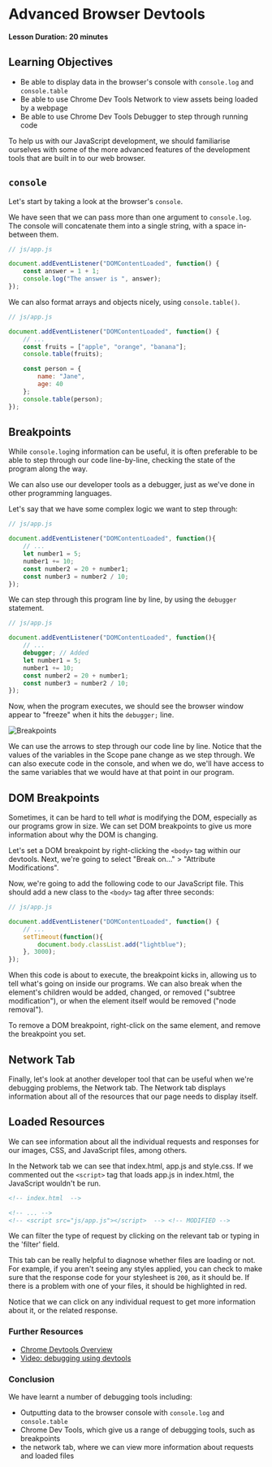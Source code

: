 # Advanced Browser Devtools

**Lesson Duration: 20 minutes**

## Learning Objectives

- Be able to display data in the browser's console with `console.log` and `console.table`
- Be able to use Chrome Dev Tools Network to view assets being loaded by a webpage
- Be able to use Chrome Dev Tools Debugger to step through running code

To help us with our JavaScript development, we should familiarise ourselves with some of the more advanced features of the development tools that are built in to our web browser.

## `console`

Let's start by taking a look at the browser's `console`.

We have seen that we can pass more than one argument to `console.log`. The console will concatenate them into a single string, with a space in-between them.

```js
// js/app.js

document.addEventListener("DOMContentLoaded", function() {
	const answer = 1 + 1;
	console.log("The answer is ", answer);
});
```

We can also format arrays and objects nicely, using `console.table()`.

```js
// js/app.js

document.addEventListener("DOMContentLoaded", function() {
	// ...
	const fruits = ["apple", "orange", "banana"];
	console.table(fruits);

	const person = {
		name: "Jane",
		age: 40
	};
	console.table(person);
});
```

## Breakpoints

While `console.log`ing information can be useful, it is often preferable to be able to step through our code line-by-line, checking the state of the program along the way.

We can also use our developer tools as a debugger, just as we've done in other programming languages.

Let's say that we have some complex logic we want to step through:

```js
// js/app.js

document.addEventListener("DOMContentLoaded", function(){
	// ...
	let number1 = 5;
	number1 += 10;
	const number2 = 20 + number1;
	const number3 = number2 / 10;
});
```

We can step through this program line by line, by using the `debugger` statement.

```js
// js/app.js

document.addEventListener("DOMContentLoaded", function(){
	// ...
	debugger; // Added
	let number1 = 5;
	number1 += 10;
	const number2 = 20 + number1;
	const number3 = number2 / 10;
});
```

Now, when the program executes, we should see the browser window appear to "freeze" when it hits the `debugger;` line.

![Breakpoints](./images/breakpoints.png)

We can use the arrows to step through our code line by line. Notice that the values of the variables in the Scope pane change as we step through. We can also execute code in the console, and when we do, we'll have access to the same variables that we would have at that point in our program.

## DOM Breakpoints

Sometimes, it can be hard to tell _what_ is modifying the DOM, especially as our programs grow in size. We can set DOM breakpoints to give us more information about why the DOM is changing.

Let's set a DOM breakpoint by right-clicking the `<body>` tag within our devtools. Next, we're going to select "Break on..." > "Attribute Modifications".

Now, we're going to add the following code to our JavaScript file. This should add a new class to the `<body>` tag after three seconds:

```js
// js/app.js

document.addEventListener("DOMContentLoaded", function() {
	// ...
	setTimeout(function(){
		document.body.classList.add("lightblue");
	}, 3000);
});
```

When this code is about to execute, the breakpoint kicks in, allowing us to tell what's going on inside our programs. We can also break when the element's children would be added, changed, or removed ("subtree modification"), or when the element itself would be removed ("node removal").

To remove a DOM breakpoint, right-click on the same element, and remove the breakpoint you set.

## Network Tab

Finally, let's look at another developer tool that can be useful when we're debugging problems, the Network tab. The Network tab displays information about all of the resources that our page needs to display itself.

## Loaded Resources
We can see information about all the individual requests and responses for our images, CSS, and JavaScript files, among others.

In the Network tab we can see that index.html, app.js and style.css. If we commented out the `<script>` tag that loads app.js in index.html, the JavaScript wouldn't be run.

```HTML
<!-- index.html  -->

<!-- ... -->
<!-- <script src="js/app.js"></script>  --> <!-- MODIFIED -->

```

We can filter the type of request by clicking on the relevant tab or typing in the 'filter' field.

This tab can be really helpful to diagnose whether files are loading or not. For example, if you aren't seeing any styles applied, you can check to make sure that the response code for your stylesheet is `200`, as it should be. If there is a problem with one of your files, it should be highlighted in red.

Notice that we can click on any individual request to get more information about it, or the related response.

### Further Resources

- [Chrome Devtools Overview](https://developer.chrome.com/devtools)
- [Video: debugging using devtools](https://developers.google.com/web/tools/chrome-devtools/javascript/)

### Conclusion

We have learnt a number of debugging tools including:

- Outputting data to the browser console with `console.log` and `console.table`
- Chrome Dev Tools, which give us a range of debugging tools, such as breakpoints
- the network tab,  where we can view more information about requests and loaded files
